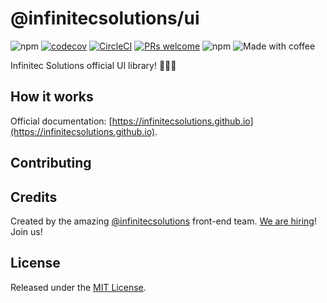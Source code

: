 # @infinitecsolutions/ui


![npm](https://img.shields.io/npm/v/@infinitecsolutions/ui.svg)
[![codecov](https://codecov.io/gh/infinitecsolutions/ui/branch/master/graph/badge.svg)](https://codecov.io/gh/infinitecsolutions/ui) [![CircleCI](https://circleci.com/gh/infinitecsolutions/ui.svg?style=svg)](https://circleci.com/gh/infinitecsolutions/ui) [![PRs welcome](https://img.shields.io/badge/PRs-welcome-brightgreen.svg?style=flat-square)](http://makeapullrequest.com)
![npm](https://img.shields.io/npm/l/@infinitecsolutions/ui.svg)
![Made with coffee](https://img.shields.io/badge/made%20with-%E2%98%95%EF%B8%8F%20coffee-yellow.svg)

Infinitec Solutions official UI library! 👨🏻‍🎨

## How it works

Official documentation: [https://infinitecsolutions.github.io](https://infinitecsolutions.github.io).

## Contributing

## Credits

Created by the amazing [@infinitecsolutions](https://github.com/infinitecsolutions) front-end team. [We are hiring](https://infinitecsolutionsgmbh.recruitee.com/)! Join us!

## License

Released under the [MIT License](http://www.opensource.org/licenses/MIT).
